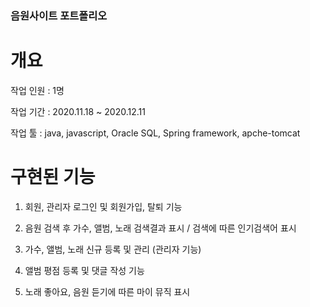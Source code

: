 ### 음원사이트 포트폴리오

# 개요

작업 인원 : 1명

작업 기간 : 2020.11.18 ~ 2020.12.11

작업 툴 : java, javascript, Oracle SQL, Spring framework, apche-tomcat

# 구현된 기능

1. 회원, 관리자 로그인 및 회원가입, 탈퇴 기능

2. 음원 검색 후 가수, 앨범, 노래 검색결과 표시 / 검색에 따른 인기검색어 표시

3. 가수, 앨범, 노래 신규 등록 및 관리 (관리자 기능)

4. 앨범 평점 등록 및 댓글 작성 기능

5. 노래 좋아요, 음원 듣기에 따른 마이 뮤직 표시
